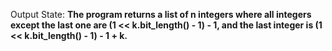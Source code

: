 Output State: **The program returns a list of n integers where all integers except the last one are (1 << k.bit_length() - 1) - 1, and the last integer is (1 << k.bit_length() - 1) - 1 + k.**